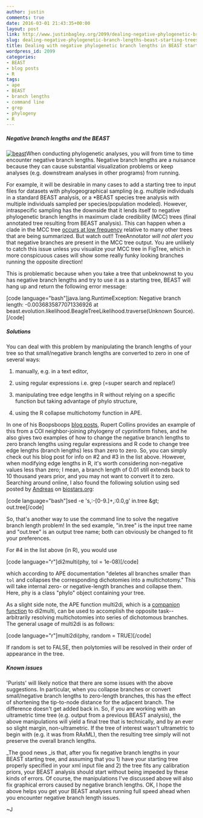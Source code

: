```yaml
---
author: justin
comments: true
date: 2016-03-01 21:43:35+00:00
layout: post
link: http://www.justinbagley.org/2099/dealing-negative-phylogenetic-branch-lengths-beast-starting-trees
slug: dealing-negative-phylogenetic-branch-lengths-beast-starting-trees
title: Dealing with negative phylogenetic branch lengths in BEAST starting trees
wordpress_id: 2099
categories:
- BEAST
- blog posts
- R
tags:
- ape
- BEAST
- branch lengths
- command line
- grep
- phylogeny
- R
---
```


##### Negative branch lengths and the BEAST




[![beast](http://www.justinbagley.org/wp-content/uploads/2016/02/beast.png)](http://www.justinbagley.org/wp-content/uploads/2016/02/beast.png)When conducting phylogenetic analyses, you will from time to time encounter negative branch lengths. Negative branch lengths are a nuisance because they can cause substantial visualization problems or keep analyses (e.g. downstream analyses in other programs) from running.




For example, it will be desirable in many cases to add a starting tree to input files for datasets with phylogeographical sampling (e.g. multiple individuals in a standard BEAST analysis, or a *BEAST species tree analysis with multiple individuals sampled per species/population modeled). However, intraspecific sampling has the downside that it lends itself to negative phylogenetic branch lengths in maximum clade credibility (MCC) trees (final annotated tree resulting from BEAST analysis). This can happen when a clade in the MCC tree [occurs at low frequency](http://beast.bio.ed.ac.uk/faq#Why_does_my_tree_produced_by_TreeAnnotator_have_negative_branch_lengths.3F) relative to many other trees that are being summarized. But watch out!! TreeAnnotator _will not_ _alert you_ that negative branches are present in the MCC tree output. You are unlikely to catch this issue unless you visualize your MCC tree in FigTree, which in more conspicuous cases will show some really funky looking branches running the opposite direction!




This is problematic because when you take a tree that unbeknownst to you has negative branch lengths and try to use it as a starting tree, BEAST will hang up and return the following error message:




[code language="bash"]java.lang.RuntimeException: Negative branch length: -0.0036835877071336926 at beast.evolution.likelihood.BeagleTreeLikelihood.traverse(Unknown Source).[/code]




##### Solutions




You can deal with this problem by manipulating the branch lengths of your tree so that small/negative branch lengths are converted to zero in one of several ways:





	
  1. manually, e.g. in a text editor,

	
  2. using regular expressions i.e. grep (=super search and replace!)

	
  3. manipulating tree edge lengths in R without relying on a specific function but taking advantage of phylo structure,

	
  4. using the R collapse multichotomy function in APE.




In one of his Boopsboops [blog posts](http://boopsboops.blogspot.com.br/2010/10/negative-branch-lengths-in-neighbour.html), Rupert Collins provides an example of this from a COI neighbor-joining phylogeny of cypriniform fishes, and he also gives two examples of how to change the negative branch lengths to zero branch lengths using regular expressions and R code to change tree edge lengths (branch lengths) less than zero to zero. So, you can simply check out his blog post for info on #2 and #3 in the list above. However, when modifying edge lengths in R, it's worth considering non-negative values less than zero; I mean, a branch length of 0.01 still extends back to 10 thousand years prior, and you may not want to convert it to zero. Searching around online, I also found the following solution using sed posted by [Andreas](https://www.biostars.org/u/245/) on [biostars.org](https://www.biostars.org/p/45597/):




[code language="bash"]sed -e 's,:-[0-9\.]\+,:0.0,g' in.tree &amp;gt; out.tree[/code]  

  

So, that's another way to use the command line to solve the negative branch length problem! In the sed example, "in.tree" is the input tree name and "out.tree" is an output tree name; both can obviously be changed to fit your preferences.




For #4 in the list above (in R), you would use




[code language="r"]di2multi(phy, tol = 1e-08)[/code]




which according to APE documentation "deletes all branches smaller than `tol` and collapses the corresponding dichotomies into a multichotomy." This will take internal zero- or negative-length branches and collapse them. Here, phy is a class "phylo" object containing your tree.




As a slight side note, the APE function multi2di, which is a [companion function](http://finzi.psych.upenn.edu/library/ape/html/multi2di.html) to di2multi, can be used to accomplish the opposite task--arbitrarily resolving multichotomies into series of dichotomous branches. The general usage of multi2di is as follows:




[code language="r"]multi2di(phy, random = TRUE)[/code]




If random is set to FALSE, then polytomies will be resolved in their order of appearance in the tree.




##### Known issues




'Purists' will likely notice that there are some issues with the above suggestions. In particular, when you collapse branches or convert small/negative branch lengths to zero-length branches, this has the effect of shortening the tip-to-node distance for the adjacent branch. The difference doesn't get added back in. So, if you are working with an ultrametric time tree (e.g. output from a previous BEAST analysis), the above manipulations will yield a final tree that is technically, and by an ever so slight margin, non-ultrametric. If the tree of interest wasn't ultrametric to begin with (e.g. it was from RAxML), then the resulting tree simply will not preserve the overall branch lengths.




_The good news _is that, after you fix negative branch lengths in your BEAST starting tree, and assuming that you 1) have your starting tree properly specified in your xml input file and 2) the tree fits any calibration priors, your BEAST analysis should start without being impeded by these kinds of errors. Of course, the manipulations I've discussed above will also fix graphical errors caused by negative branch lengths. OK, I hope the above helps you get your BEAST analyses running full speed ahead when you encounter negative branch length issues.




~J
